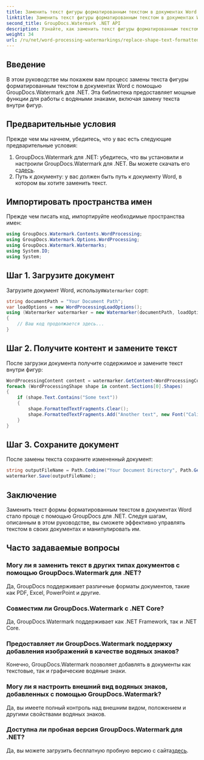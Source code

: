 ```yaml
---
title: Заменить текст фигуры форматированным текстом в документах Word
linktitle: Заменить текст фигуры форматированным текстом в документах Word
second_title: GroupDocs.Watermark .NET API
description: Узнайте, как заменить текст фигуры форматированным текстом в документах Word с помощью GroupDocs.Watermark для .NET. Ваши возможности редактирования документов без особых усилий.
weight: 34
url: /ru/net/word-processing-watermarkings/replace-shape-text-formatted-text-word-docs/
---
```

## Введение
В этом руководстве мы покажем вам процесс замены текста фигуры форматированным текстом в документах Word с помощью GroupDocs.Watermark для .NET. Эта библиотека предоставляет мощные функции для работы с водяными знаками, включая замену текста внутри фигур.
## Предварительные условия
Прежде чем мы начнем, убедитесь, что у вас есть следующие предварительные условия:
1.  GroupDocs.Watermark для .NET: убедитесь, что вы установили и настроили GroupDocs.Watermark для .NET. Вы можете скачать его с[здесь](https://releases.groupdocs.com/Watermark/net/).
2. Путь к документу: у вас должен быть путь к документу Word, в котором вы хотите заменить текст.

## Импортировать пространства имен
Прежде чем писать код, импортируйте необходимые пространства имен:
```csharp
using GroupDocs.Watermark.Contents.WordProcessing;
using GroupDocs.Watermark.Options.WordProcessing;
using GroupDocs.Watermark.Watermarks;
using System.IO;
using System;
```
## Шаг 1. Загрузите документ
 Загрузите документ Word, используя`Watermarker` сорт:
```csharp
string documentPath = "Your Document Path";
var loadOptions = new WordProcessingLoadOptions();
using (Watermarker watermarker = new Watermarker(documentPath, loadOptions))
{
    // Ваш код продолжается здесь...
}
```
## Шаг 2. Получите контент и замените текст
После загрузки документа получите содержимое и замените текст внутри фигур:
```csharp
WordProcessingContent content = watermarker.GetContent<WordProcessingContent>();
foreach (WordProcessingShape shape in content.Sections[0].Shapes)
{
    if (shape.Text.Contains("Some text"))
    {
        shape.FormattedTextFragments.Clear();
        shape.FormattedTextFragments.Add("Another text", new Font("Calibri", 19, FontStyle.Bold), Color.Red, Color.Aqua);
    }
}
```
## Шаг 3. Сохраните документ
После замены текста сохраните измененный документ:
```csharp
string outputFileName = Path.Combine("Your Document Directory", Path.GetFileName(documentPath));
watermarker.Save(outputFileName);
```

## Заключение
Заменить текст формы форматированным текстом в документах Word стало проще с помощью GroupDocs для .NET. Следуя шагам, описанным в этом руководстве, вы сможете эффективно управлять текстом в своих документах и манипулировать им.

## Часто задаваемые вопросы
### Могу ли я заменить текст в других типах документов с помощью GroupDocs.Watermark для .NET?
Да, GroupDocs поддерживает различные форматы документов, такие как PDF, Excel, PowerPoint и другие.
### Совместим ли GroupDocs.Watermark с .NET Core?
Да, GroupDocs.Watermark поддерживает как .NET Framework, так и .NET Core.
### Предоставляет ли GroupDocs.Watermark поддержку добавления изображений в качестве водяных знаков?
Конечно, GroupDocs.Watermark позволяет добавлять в документы как текстовые, так и графические водяные знаки.
### Могу ли я настроить внешний вид водяных знаков, добавленных с помощью GroupDocs.Watermark?
Да, вы имеете полный контроль над внешним видом, положением и другими свойствами водяных знаков.
### Доступна ли пробная версия GroupDocs.Watermark для .NET?
 Да, вы можете загрузить бесплатную пробную версию с сайта[здесь](https://releases.groupdocs.com/).